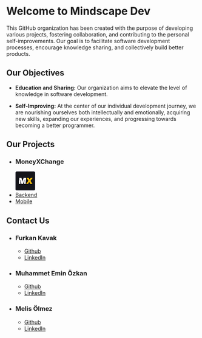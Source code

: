 # Welcome to Mindscape Dev

This GitHub organization has been created with the purpose of developing various projects, fostering collaboration, and contributing to the personal self-improvements. Our goal is to facilitate software development processes, encourage knowledge sharing, and collectively build better products.

## Our Objectives

- **Education and Sharing:** Our organization aims to elevate the level of knowledge in software development.

- **Self-Improving:** At the center of our individual development journey, we are nourishing ourselves both intellectually and emotionally, acquiring new skills, expanding our experiences, and progressing towards becoming a better programmer.

## Our Projects

- ### MoneyXChange 
  ![MoneyXChangeLogo](https://github.com/Mindscape-Dev/.github/blob/main/moneyxchange_logo50px.png?raw=true)
- [Backend](https://github.com/Mindscape-Dev/moneyxchange-backend) 
- [Mobile](https://github.com/Mindscape-Dev/moneyxchange-mobile)

## Contact Us

- ### Furkan Kavak
    - [Github](https://github.com/kvkfurkan)
    - [LinkedIn](https://www.linkedin.com/in/furkan-kavak-b67093281/)
- ### Muhammet Emin Özkan  
    - [Github](https://github.com/eminozkan)
    - [LinkedIn](https://www.linkedin.com/in/emin-ozkan/)

- ### Melis Ölmez
  - [Github](https://github.com/melisolmez)
  - [LinkedIn](https://www.linkedin.com/in/melisolmez/)

